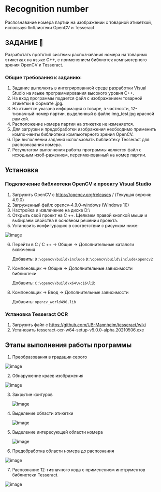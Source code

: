 # Recognition number
Распознавание номера партии на изображении с товарной этикеткой, используя библиотеки OpenCV и Tesseract
## ЗАДАНИЕ :pencil:
Разработать прототип системы распознавания номера на товарных этикетках на языке C++, с применением библиотек компьютерного зрения OpenCV и Tesseract. 

### Общие требования к заданию:
1.	Задание выполнять в интегрированной среде разработки Visual Studio на языке программирования высокого уровня C++.
2.	На вход программы подается файл с изображением товарной этикетки в формате .jpg.
3.	На этикетке указана информация о товаре, в частности, 12-тизначный номер партии, выделенный в файле img_test.jpg красной рамкой.
4.	Расположение номера партии на этикетке не изменяется.
5.	Для загрузки и предобработки изображения необходимо применить компо-ненты библиотеки компьютерного зрения OpenCV.
6.	При выполнении задания использовать библиотеку Tesseract для распознавания номера.
7.	Результатом выполнения работы программы является файл с исходным изоб-ражением, переименованный на номер партии.

## Установка 
### Подключение библиотеки OpenCV к проекту Visual Studio

1.	Загрузить OpenCV с https://opencv.org/releases / (Текущая версия: 4.9.0)
2.	Загруженный файл: opencv-4.9.0-windows (Windows 10)
3.	Настройка и извлечение на диске D:\ 
4.	Открыть свой проект на C ++. Щелкаем правой кнопкой мыши и выбираем свойства в основном решении проекта.
5.	Установить конфигурацию в соответствии с рисунком ниже:

   ![image](https://github.com/ShkvarunDM/Recognition_number/assets/103378631/66d82435-ef19-4f29-bac3-12d0db71920c)

6.	Перейти в C / C ++ -> Общие -> Дополнительные каталоги включения

      Добавить:
      `D:\opencv\build\include`
      `D:\opencv\build\include\opencv2`

7.	Компоновщик -> Общие -> Дополнительные зависимости библиотеки

      Добавить:
      `C:\opencv\build\x64\vc16\lib`

8.	Компоновщик -> Ввод -> Дополнительные зависимости
    
      Добавить:
      `opencv_world490.lib`

### Установка Tesseract OCR

1.	Загрузить файл с https://github.com/UB-Mannheim/tesseract/wiki
2.	Установить tesseract-ocr-w64-setup-v5.0.0-alpha.20210506.exe

## Этапы выполнения работы программы
1. Преобразования в градации серого

<p align  = "center">   
   
![image](https://github.com/ShkvarunDM/Recognition_number/assets/103378631/6b90213e-3c6c-4d7b-8ef0-5caf06061751)

</p>

2. Обнаружение краев изображения
 
![image](https://github.com/ShkvarunDM/Recognition_number/assets/103378631/618d1391-64b0-47f4-bc18-ded4fc3236b4)

3. Закрытие контуров
   
   ![image](https://github.com/ShkvarunDM/Recognition_number/assets/103378631/a7626e38-4c2e-4d6b-bd80-3fcb2d530b32)
   
4. Выделение области этикетки
   
   ![image](https://github.com/ShkvarunDM/Recognition_number/assets/103378631/4d2eb5a5-8756-4f0f-918f-188ed72ecc84)

5. Выделение интересующей области номера
   
   ![image](https://github.com/ShkvarunDM/Recognition_number/assets/103378631/7cbebc78-a07d-4295-9d94-881c62be56c3)

6.	Предобработка области номера до распознания
   
   ![image](https://github.com/ShkvarunDM/Recognition_number/assets/103378631/ef60cc67-64c1-4b54-adc7-b6cbc46af269)

7.	Распознание 12-тизначного кода с применением инструментов библиотеки Tesseract.

   ![image](https://github.com/ShkvarunDM/Recognition_number/assets/103378631/a950e439-c465-4e3e-b8f8-6147a8a684e2)

